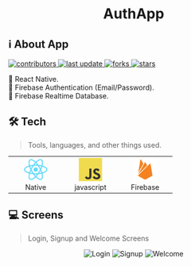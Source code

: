 <div align="center">
  <h1>AuthApp</h1>
  
</div>

<h2 align="left">ℹ️ About App</h2>

<a href="https://github.com/edegan-furb/AuthApp/graphs/contributors">
    <img src="https://img.shields.io/github/contributors/edegan-furb/AuthApp" alt="contributors" />
  </a>
  <a href="">
    <img src="https://img.shields.io/github/last-commit/edegan-furb/AuthApp" alt="last update" />
  </a>
  <a href="https://github.com/edegan-furb/AuthApp/network/members">
    <img src="https://img.shields.io/github/forks/edegan-furb/AuthApp" alt="forks" />
  </a>
  <a href="https://github.com/edegan-furb/AuthApp/stargazers">
    <img src="https://img.shields.io/github/stars/edegan-furb/AuthApp" alt="stars" />
  </a>

🔹 React Native. </br>
🔸 Firebase Authentication (Email/Password).</br>
🔹 Firebase Realtime Database.</br>


  
<h2 align="left">🛠️ Tech</h2>

>Tools, languages, and other things used.

<table align="center">
  <tr align="center">
    <td align="center" width="96">
      <a>
        <img src="https://github.com/devicons/devicon/blob/master/icons/react/react-original.svg" width="48" height="48" alt="Java" />
      </a>
      <br>Native
    </td>
    <td align="center" width="96">
      <a>
        <img src="https://github.com/devicons/devicon/blob/master/icons/javascript/javascript-original.svg" width="48" height="48" alt="Java" />
      </a>
      <br>javascript
    </td>
    <td align="center" width="96">
      <a>
        <img src="https://github.com/devicons/devicon/blob/master/icons/firebase/firebase-plain.svg" width="48" height="48" alt="Java" />
      </a>
      <br>Firebase
    </td>
  </tr>
</table>

<h2 align="left">💻 Screens</h2>

> Login, Signup and Welcome Screens

<p align="center">
  <a>
    <img src="https://github.com/edegan-furb/AuthApp/blob/main/assets/Screenshot_1701372476.png" alt="Login" title="Login Screen" height="400" width="200">
  </a>
  <a>
    <img src="https://github.com/edegan-furb/AuthApp/blob/main/assets/Screenshot_1701372485.png" alt="Signup" title="Signup Screen" height="400" width="200">
  </a>
  <a>
    <img src="https://github.com/edegan-furb/AuthApp/blob/main/assets/Screenshot_1701372512.png" alt="Welcome" title="Welcome Screen" height="400" width="200">
  </a>
</p>
  


